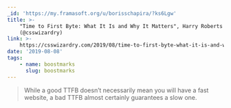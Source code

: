 ```yaml
---
_id: 'https://my.framasoft.org/u/borisschapira/?ks6Lgw'
title: >-
    "Time to First Byte: What It Is and Why It Matters", Harry Roberts
    (@csswizardry)
link: >-
    https://csswizardry.com/2019/08/time-to-first-byte-what-it-is-and-why-it-matters/
date: '2019-08-08'
tags:
    - name: boostmarks
      slug: boostmarks
---
```


<div class="markdown"><blockquote>
<p>While a good TTFB doesn’t necessarily mean you will have a fast website, a bad TTFB almost certainly guarantees a slow one.
</p>
</blockquote></div>
